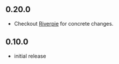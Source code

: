 ## 0.20.0

- Checkout [Riverpie](https://pub.dev/packages/riverpie) for concrete changes.

## 0.10.0

- initial release
